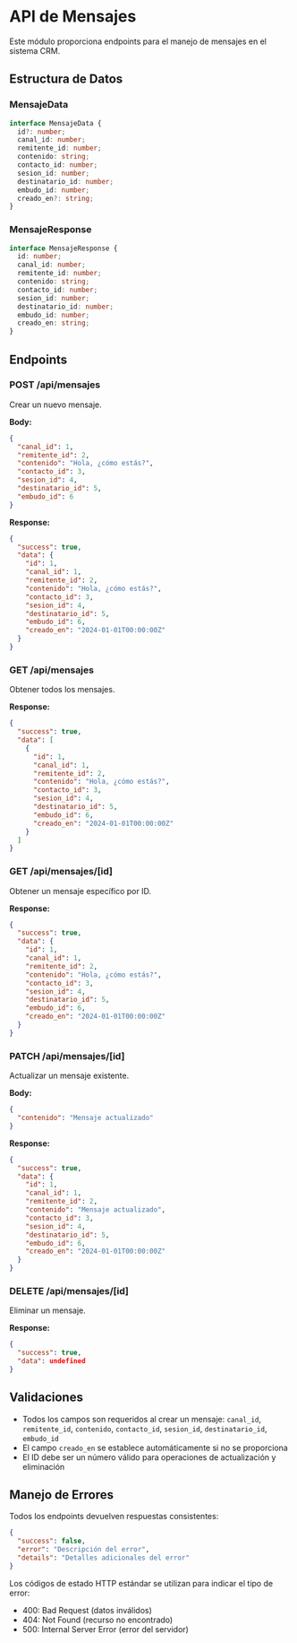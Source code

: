 # API de Mensajes

Este módulo proporciona endpoints para el manejo de mensajes en el sistema CRM.

## Estructura de Datos

### MensajeData
```typescript
interface MensajeData {
  id?: number;
  canal_id: number;
  remitente_id: number;
  contenido: string;
  contacto_id: number;
  sesion_id: number;
  destinatario_id: number;
  embudo_id: number;
  creado_en?: string;
}
```

### MensajeResponse
```typescript
interface MensajeResponse {
  id: number;
  canal_id: number;
  remitente_id: number;
  contenido: string;
  contacto_id: number;
  sesion_id: number;
  destinatario_id: number;
  embudo_id: number;
  creado_en: string;
}
```

## Endpoints

### POST /api/mensajes
Crear un nuevo mensaje.

**Body:**
```json
{
  "canal_id": 1,
  "remitente_id": 2,
  "contenido": "Hola, ¿cómo estás?",
  "contacto_id": 3,
  "sesion_id": 4,
  "destinatario_id": 5,
  "embudo_id": 6
}
```

**Response:**
```json
{
  "success": true,
  "data": {
    "id": 1,
    "canal_id": 1,
    "remitente_id": 2,
    "contenido": "Hola, ¿cómo estás?",
    "contacto_id": 3,
    "sesion_id": 4,
    "destinatario_id": 5,
    "embudo_id": 6,
    "creado_en": "2024-01-01T00:00:00Z"
  }
}
```

### GET /api/mensajes
Obtener todos los mensajes.

**Response:**
```json
{
  "success": true,
  "data": [
    {
      "id": 1,
      "canal_id": 1,
      "remitente_id": 2,
      "contenido": "Hola, ¿cómo estás?",
      "contacto_id": 3,
      "sesion_id": 4,
      "destinatario_id": 5,
      "embudo_id": 6,
      "creado_en": "2024-01-01T00:00:00Z"
    }
  ]
}
```

### GET /api/mensajes/[id]
Obtener un mensaje específico por ID.

**Response:**
```json
{
  "success": true,
  "data": {
    "id": 1,
    "canal_id": 1,
    "remitente_id": 2,
    "contenido": "Hola, ¿cómo estás?",
    "contacto_id": 3,
    "sesion_id": 4,
    "destinatario_id": 5,
    "embudo_id": 6,
    "creado_en": "2024-01-01T00:00:00Z"
  }
}
```

### PATCH /api/mensajes/[id]
Actualizar un mensaje existente.

**Body:**
```json
{
  "contenido": "Mensaje actualizado"
}
```

**Response:**
```json
{
  "success": true,
  "data": {
    "id": 1,
    "canal_id": 1,
    "remitente_id": 2,
    "contenido": "Mensaje actualizado",
    "contacto_id": 3,
    "sesion_id": 4,
    "destinatario_id": 5,
    "embudo_id": 6,
    "creado_en": "2024-01-01T00:00:00Z"
  }
}
```

### DELETE /api/mensajes/[id]
Eliminar un mensaje.

**Response:**
```json
{
  "success": true,
  "data": undefined
}
```

## Validaciones

- Todos los campos son requeridos al crear un mensaje: `canal_id`, `remitente_id`, `contenido`, `contacto_id`, `sesion_id`, `destinatario_id`, `embudo_id`
- El campo `creado_en` se establece automáticamente si no se proporciona
- El ID debe ser un número válido para operaciones de actualización y eliminación

## Manejo de Errores

Todos los endpoints devuelven respuestas consistentes:

```json
{
  "success": false,
  "error": "Descripción del error",
  "details": "Detalles adicionales del error"
}
```

Los códigos de estado HTTP estándar se utilizan para indicar el tipo de error:
- 400: Bad Request (datos inválidos)
- 404: Not Found (recurso no encontrado)
- 500: Internal Server Error (error del servidor)
